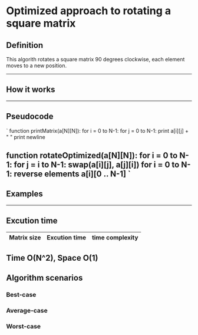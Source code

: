 
# Optimized approach to rotating a square matrix

## Definition

This algorith rotates a square matrix 90 degrees clockwise, each element moves to a new position. 

---

## How it works


---

## Pseudocode

`
function printMatrix(a[N][N]):
    for i = 0 to N-1:
        for j = 0 to N-1:
            print a[i][j] + " "
        print newline

function rotateOptimized(a[N][N]):
    for i = 0 to N-1:
        for j = i to N-1:
            swap(a[i][j], a[j][i])
    for i = 0 to N-1:
        reverse elements a[i][0 .. N-1]
`
---

## Examples

---
## Excution time
| Matrix size | Excution time | time complexity|
|-------------|---------------|----------------|

Time O(N^2), Space O(1)
---
## Algorithm scenarios
### Best-case
### Average-case
### Worst-case 
